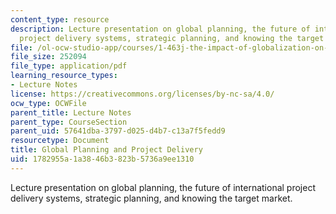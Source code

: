```yaml
---
content_type: resource
description: Lecture presentation on global planning, the future of international
  project delivery systems, strategic planning, and knowing the target market.
file: /ol-ocw-studio-app/courses/1-463j-the-impact-of-globalization-on-the-built-environment-fall-2009/1782955a1a3846b3823b5736a9ee1310_MIT1_463JF09_lec11.pdf
file_size: 252094
file_type: application/pdf
learning_resource_types:
- Lecture Notes
license: https://creativecommons.org/licenses/by-nc-sa/4.0/
ocw_type: OCWFile
parent_title: Lecture Notes
parent_type: CourseSection
parent_uid: 57641dba-3797-d025-d4b7-c13a7f5fedd9
resourcetype: Document
title: Global Planning and Project Delivery
uid: 1782955a-1a38-46b3-823b-5736a9ee1310
---
```

Lecture presentation on global planning, the future of international project delivery systems, strategic planning, and knowing the target market.
